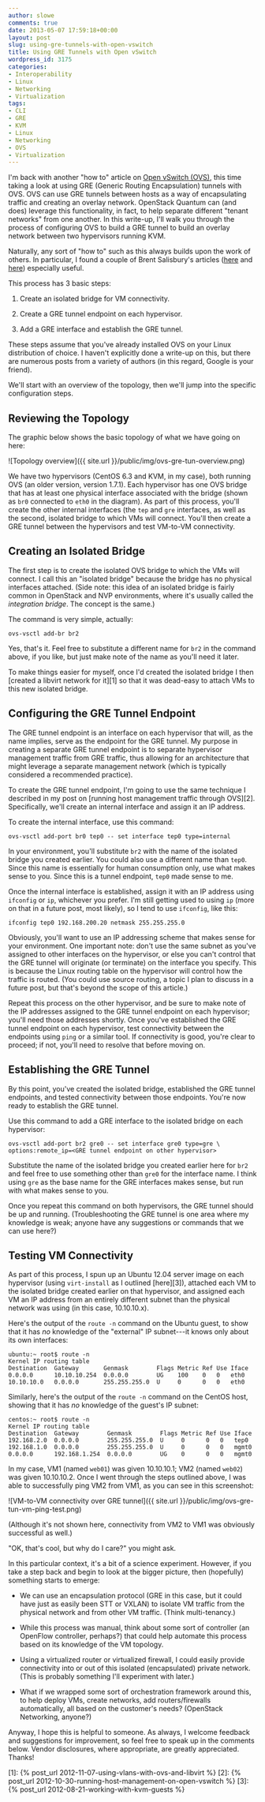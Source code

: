 ```yaml
---
author: slowe
comments: true
date: 2013-05-07 17:59:18+00:00
layout: post
slug: using-gre-tunnels-with-open-vswitch
title: Using GRE Tunnels with Open vSwitch
wordpress_id: 3175
categories:
- Interoperability
- Linux
- Networking
- Virtualization
tags:
- CLI
- GRE
- KVM
- Linux
- Networking
- OVS
- Virtualization
---
```


I'm back with another "how to" article on [Open vSwitch (OVS)](http://openvswitch.org/), this time taking a look at using GRE (Generic Routing Encapsulation) tunnels with OVS. OVS can use GRE tunnels between hosts as a way of encapsulating traffic and creating an overlay network. OpenStack Quantum can (and does) leverage this functionality, in fact, to help separate different "tenant networks" from one another. In this write-up, I'll walk you through the process of configuring OVS to build a GRE tunnel to build an overlay network between two hypervisors running KVM.

Naturally, any sort of "how to" such as this always builds upon the work of others. In particular, I found a couple of Brent Salisbury's articles ([here](http://networkstatic.net/open-vswitch-gre-tunnel-configuration/) and [here](http://networkstatic.net/configuring-vxlan-and-gre-tunnels-on-openvswitch/)) especially useful.

This process has 3 basic steps:

1. Create an isolated bridge for VM connectivity.

2. Create a GRE tunnel endpoint on each hypervisor.

3. Add a GRE interface and establish the GRE tunnel.

These steps assume that you've already installed OVS on your Linux distribution of choice. I haven't explicitly done a write-up on this, but there are numerous posts from a variety of authors (in this regard, Google is your friend).

We'll start with an overview of the topology, then we'll jump into the specific configuration steps.

## Reviewing the Topology

The graphic below shows the basic topology of what we have going on here:

![Topology overview]({{ site.url }}/public/img/ovs-gre-tun-overview.png)

We have two hypervisors (CentOS 6.3 and KVM, in my case), both running OVS (an older version, version 1.7.1). Each hypervisor has one OVS bridge that has at least one physical interface associated with the bridge (shown as `br0` connected to `eth0` in the diagram). As part of this process, you'll create the other internal interfaces (the `tep` and `gre` interfaces, as well as the second, isolated bridge to which VMs will connect. You'll then create a GRE tunnel between the hypervisors and test VM-to-VM connectivity.

## Creating an Isolated Bridge

The first step is to create the isolated OVS bridge to which the VMs will connect. I call this an "isolated bridge" because the bridge has no physical interfaces attached. (Side note: this idea of an isolated bridge is fairly common in OpenStack and NVP environments, where it's usually called the _integration bridge_. The concept is the same.)

The command is very simple, actually:

    ovs-vsctl add-br br2

Yes, that's it. Feel free to substitute a different name for `br2` in the command above, if you like, but just make note of the name as you'll need it later.

To make things easier for myself, once I'd created the isolated bridge I then [created a libvirt network for it][1] so that it was dead-easy to attach VMs to this new isolated bridge.

## Configuring the GRE Tunnel Endpoint

The GRE tunnel endpoint is an interface on each hypervisor that will, as the name implies, serve as the endpoint for the GRE tunnel. My purpose in creating a separate GRE tunnel endpoint is to separate hypervisor management traffic from GRE traffic, thus allowing for an architecture that might leverage a separate management network (which is typically considered a recommended practice).

To create the GRE tunnel endpoint, I'm going to use the same technique I described in my post on [running host management traffic through OVS][2]. Specifically, we'll create an internal interface and assign it an IP address.

To create the internal interface, use this command:

    ovs-vsctl add-port br0 tep0 -- set interface tep0 type=internal

In your environment, you'll substitute `br2` with the name of the isolated bridge you created earlier. You could also use a different name than `tep0`. Since this name is essentially for human consumption only, use what makes sense to you. Since this is a tunnel endpoint, `tep0` made sense to me.

Once the internal interface is established, assign it with an IP address using `ifconfig` or `ip`, whichever you prefer. I'm still getting used to using `ip` (more on that in a future post, most likely), so I tend to use `ifconfig`, like this:

    ifconfig tep0 192.168.200.20 netmask 255.255.255.0

Obviously, you'll want to use an IP addressing scheme that makes sense for your environment. One important note: don't use the same subnet as you've assigned to other interfaces on the hypervisor, or else you can't control that the GRE tunnel will originate (or terminate) on the interface you specify. This is because the Linux routing table on the hypervisor will control how the traffic is routed. (You could use source routing, a topic I plan to discuss in a future post, but that's beyond the scope of this article.)

Repeat this process on the other hypervisor, and be sure to make note of the IP addresses assigned to the GRE tunnel endpoint on each hypervisor; you'll need those addresses shortly. Once you've established the GRE tunnel endpoint on each hypervisor, test connectivity between the endpoints using `ping` or a similar tool. If connectivity is good, you're clear to proceed; if not, you'll need to resolve that before moving on.

## Establishing the GRE Tunnel

By this point, you've created the isolated bridge, established the GRE tunnel endpoints, and tested connectivity between those endpoints. You're now ready to establish the GRE tunnel.

Use this command to add a GRE interface to the isolated bridge on each hypervisor:

    ovs-vsctl add-port br2 gre0 -- set interface gre0 type=gre \
    options:remote_ip=<GRE tunnel endpoint on other hypervisor>

Substitute the name of the isolated bridge you created earlier here for `br2` and feel free to use something other than `gre0` for the interface name. I think using `gre` as the base name for the GRE interfaces makes sense, but run with what makes sense to you.

Once you repeat this command on both hypervisors, the GRE tunnel should be up and running. (Troubleshooting the GRE tunnel is one area where my knowledge is weak; anyone have any suggestions or commands that we can use here?)

## Testing VM Connectivity

As part of this process, I spun up an Ubuntu 12.04 server image on each hypervisor (using `virt-install` as I outlined [here][3]), attached each VM to the isolated bridge created earlier on that hypervisor, and assigned each VM an IP address from an entirely different subnet than the physical network was using (in this case, 10.10.10.x).

Here's the output of the `route -n` command on the Ubuntu guest, to show that it has _no_ knowledge of the "external" IP subnet---it knows only about its own interfaces:

    ubuntu:~ root$ route -n
    Kernel IP routing table
    Destination  Gateway       Genmask        Flags Metric Ref Use Iface
    0.0.0.0      10.10.10.254  0.0.0.0        UG    100    0   0   eth0
    10.10.10.0   0.0.0.0       255.255.255.0  U     0      0   0   eth0

Similarly, here's the output of the `route -n` command on the CentOS host, showing that it has _no_ knowledge of the guest's IP subnet:

    centos:~ root$ route -n
    Kernel IP routing table
    Destination  Gateway        Genmask        Flags Metric Ref Use Iface
    192.168.2.0  0.0.0.0        255.255.255.0  U     0      0   0   tep0
    192.168.1.0  0.0.0.0        255.255.255.0  U     0      0   0   mgmt0
    0.0.0.0      192.168.1.254  0.0.0.0        UG    0      0   0   mgmt0

In my case, VM1 (named `web01`) was given 10.10.10.1; VM2 (named `web02`) was given 10.10.10.2. Once I went through the steps outlined above, I was able to successfully ping VM2 from VM1, as you can see in this screenshot:

![VM-to-VM connectivity over GRE tunnel]({{ site.url }}/public/img/ovs-gre-tun-vm-ping-test.png)

(Although it's not shown here, connectivity from VM2 to VM1 was obviously successful as well.)

"OK, that's cool, but why do I care?" you might ask.

In this particular context, it's a bit of a science experiment. However, if you take a step back and begin to look at the bigger picture, then (hopefully) something starts to emerge:

* We can use an encapsulation protocol (GRE in this case, but it could have just as easily been STT or VXLAN) to isolate VM traffic from the physical network and from other VM traffic. (Think multi-tenancy.)

* While this process was manual, think about some sort of controller (an OpenFlow controller, perhaps?) that could help automate this process based on its knowledge of the VM topology.

* Using a virtualized router or virtualized firewall, I could easily provide connectivity into or out of this isolated (encapsulated) private network. (This is probably something I'll experiment with later.)

* What if we wrapped some sort of orchestration framework around this, to help deploy VMs, create networks, add routers/firewalls automatically, all based on the customer's needs? (OpenStack Networking, anyone?)

Anyway, I hope this is helpful to someone. As always, I welcome feedback and suggestions for improvement, so feel free to speak up in the comments below. Vendor disclosures, where appropriate, are greatly appreciated. Thanks!

[1]: {% post_url 2012-11-07-using-vlans-with-ovs-and-libvirt %}
[2]: {% post_url 2012-10-30-running-host-management-on-open-vswitch %}
[3]: {% post_url 2012-08-21-working-with-kvm-guests %}
